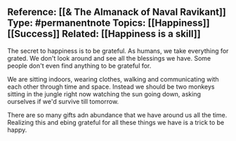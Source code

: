 
**Reference:** [[& The Almanack of Naval Ravikant]]
**Type:** #permanentnote 
**Topics:** [[Happiness]] [[Success]]
**Related:** [[Happiness is a skill]] 
----

The secret to happiness is to be grateful. As humans, we take everything for grated. We don't look around and see all the blessings we have. Some people don't even find anything to be grateful for.

We are sitting indoors, wearing clothes, walking and communicating with each other through time and space. Instead we should be two monkeys sitting in the jungle right now watching the sun going down, asking ourselves if we'd survive till tomorrow.

There are so many gifts adn abundance that we have around us all the time. Realizing this and ebing grateful for all these things we have is a trick to be happy.